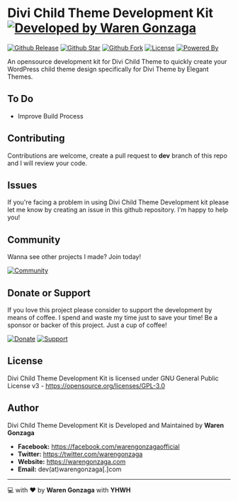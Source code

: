 # Divi Child Theme Development Kit [![Developed by Waren Gonzaga](https://img.shields.io/badge/Developed%20by-Waren%20Gonzaga-blue.svg?longCache=true&style=for-the-badge)](https://facebook.com/warengonzagaofficial)

[![Github Release](https://img.shields.io/github/release/warengonzaga/divi-child-theme-devkit.svg?style=for-the-badge)](https://github.com/warengonzaga/divi-child-theme-devkit/releases) [![Github Star](https://img.shields.io/github/stars/warengonzaga/divi-child-theme-devkit.svg.svg?style=for-the-badge)](https://github.com/warengonzaga/divi-child-theme-devkit.svg) [![Github Fork](https://img.shields.io/github/forks/warengonzaga/divi-child-theme-devkit.svg.svg?style=for-the-badge)](https://github.com/warengonzaga/divi-child-theme-devkit.svg) [![License](https://img.shields.io/github/license/warengonzaga/divi-child-theme-devkit.svg?style=for-the-badge)](https://github.com/warengonzaga/divi-child-theme-devkit.svg) [![Powered By](https://img.shields.io/badge/Powered%20By-GulpJS-orange.svg?style=for-the-badge)](https://gulpjs.com)

An opensource development kit for Divi Child Theme to quickly create your WordPress child theme design specifically for Divi Theme by Elegant Themes.

## To Do

* Improve Build Process

## Contributing

Contributions are welcome, create a pull request to **dev** branch of this repo and I will review your code.

## Issues

If you're facing a problem in using Divi Child Theme Development kit please let me know by creating an issue in this github repository. I'm happy to help you!

## Community

Wanna see other projects I made? Join today!

[![Community](https://discordapp.com/api/guilds/659684980137656340/widget.png?style=banner2)](https://bmc.xyz/l/wgofficialds)

## Donate or Support

If you love this project please consider to support the development by means of coffee. I spend and waste my time just to save your time! Be a sponsor or backer of this project. Just a cup of coffee!

[![Donate](https://img.shields.io/badge/Donate-PayPal-blue.svg?style=for-the-badge)](https://paypal.me/warengonzagaofficial)
[![Support](https://img.shields.io/badge/Support-Buy%20Me%20A%20Coffee-orange.svg?style=for-the-badge)](https://www.buymeacoffee.com/warengonzaga)

## License

Divi Child Theme Development Kit is licensed under GNU General Public License v3 - <https://opensource.org/licenses/GPL-3.0>

## Author

Divi Child Theme Development Kit is Developed and Maintained by **Waren Gonzaga**

* **Facebook:** <https://facebook.com/warengonzagaofficial>
* **Twitter:** <https://twitter.com/warengonzaga>
* **Website:** <https://warengonzaga.com>
* **Email:** dev(at)warengonzaga[.]com

---

:computer: with :heart: by **Waren Gonzaga** with **YHWH**
